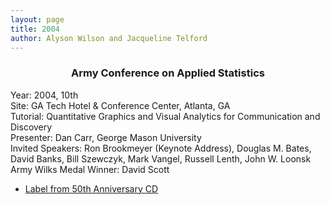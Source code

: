 ```yaml
---
layout: page
title: 2004
author: Alyson Wilson and Jacqueline Telford
---
```

<div align="center"><h3>Army Conference on Applied Statistics</h3></div>

<p>Year: 2004, 10th<br>
Site: GA Tech Hotel &amp; Conference Center, Atlanta, GA<br>
Tutorial: Quantitative Graphics and Visual Analytics for Communication
and
Discovery<br>
Presenter: Dan Carr, George Mason University<br>
Invited Speakers: Ron Brookmeyer (Keynote Address), Douglas M. Bates,
David
Banks, Bill Szewczyk, Mark Vangel, Russell Lenth, John W. Loonsk<br>
Army Wilks Medal Winner: David Scott</p>

- [Label from 50th Anniversary CD](https://alysongwilson.github.io/ACAS/DOE6/03041488_Label.png)
